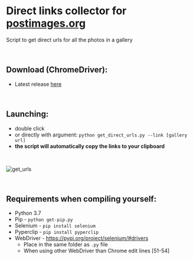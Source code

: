 # Direct links collector for [postimages.org](http://postimages.org/)
Script to get direct urls for all the photos in a gallery

<br>

## Download (ChromeDriver):
- Latest release [here](https://github.com/emermacko/postimages-direct-url/releases)

<br>

## Launching:
- double click
- or directly with argument: `python get_direct_urls.py --link [gallery url]`
- **the script will automatically copy the links to your clipboard**

<br>

![get_urls](https://user-images.githubusercontent.com/25122875/89898195-90664480-dbe0-11ea-9e15-2d629b9cee69.jpg)

<br>

## Requirements when compiling yourself:
- Python 3.7
- Pip - `python get-pip.py`
- Selenium - `pip install selenium`
- Pyperclip - `pip install pyperclip`
- WebDriver - https://pypi.org/project/selenium/#drivers
  - Place in the same folder as `.py` file
  - When using other WebDriver than Chrome edit lines [51-54]
